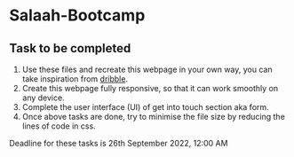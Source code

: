 # Salaah-Bootcamp

## Task to be completed

1. Use these files and recreate this webpage in your own way, you can take inspiration from [dribble](https://dribbble.com/).
2. Create this webpage fully responsive, so that it can work smoothly on any device.
3. Complete the user interface (UI) of get into touch section aka form.
4. Once above tasks are done, try to minimise the file size by reducing the lines of code in css.

Deadline for these tasks is 26th September 2022, 12:00 AM

